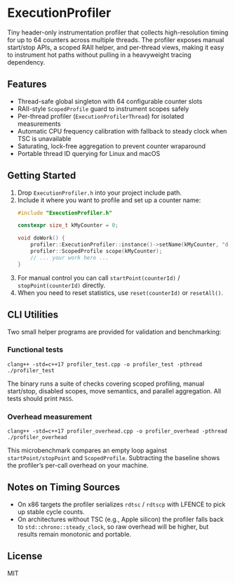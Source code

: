 # ExecutionProfiler

Tiny header-only instrumentation profiler that collects high-resolution timing for up to 64 counters across multiple threads. The profiler exposes manual start/stop APIs, a scoped RAII helper, and per-thread views, making it easy to instrument hot paths without pulling in a heavyweight tracing dependency.

## Features
- Thread-safe global singleton with 64 configurable counter slots
- RAII-style `ScopedProfile` guard to instrument scopes safely
- Per-thread profiler (`ExecutionProfilerThread`) for isolated measurements
- Automatic CPU frequency calibration with fallback to steady clock when TSC is unavailable
- Saturating, lock-free aggregation to prevent counter wraparound
- Portable thread ID querying for Linux and macOS

## Getting Started
1. Drop `ExecutionProfiler.h` into your project include path.
2. Include it where you want to profile and set up a counter name:
   ```cpp
   #include "ExecutionProfiler.h"

   constexpr size_t kMyCounter = 0;

   void doWork() {
       profiler::ExecutionProfiler::instance()->setName(kMyCounter, "doWork");
       profiler::ScopedProfile scope(kMyCounter);
       // ... your work here ...
   }
   ```
3. For manual control you can call `startPoint(counterId)` / `stopPoint(counterId)` directly.
4. When you need to reset statistics, use `reset(counterId)` or `resetAll()`.

## CLI Utilities
Two small helper programs are provided for validation and benchmarking:

### Functional tests
```
clang++ -std=c++17 profiler_test.cpp -o profiler_test -pthread
./profiler_test
```
The binary runs a suite of checks covering scoped profiling, manual start/stop, disabled scopes, move semantics, and parallel aggregation. All tests should print `PASS`.

### Overhead measurement
```
clang++ -std=c++17 profiler_overhead.cpp -o profiler_overhead -pthread
./profiler_overhead
```
This microbenchmark compares an empty loop against `startPoint/stopPoint` and `ScopedProfile`. Subtracting the baseline shows the profiler’s per-call overhead on your machine.

## Notes on Timing Sources
- On x86 targets the profiler serializes `rdtsc` / `rdtscp` with LFENCE to pick up stable cycle counts.
- On architectures without TSC (e.g., Apple silicon) the profiler falls back to `std::chrono::steady_clock`, so raw overhead will be higher, but results remain monotonic and portable.

## License
MIT
